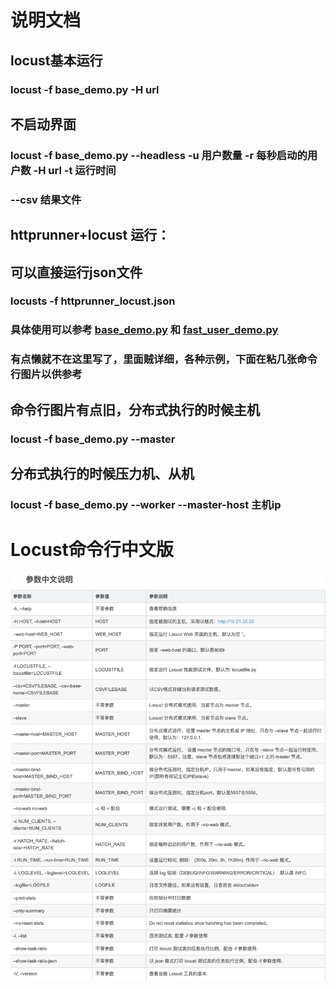 # 说明文档
## locust基本运行
### locust -f base_demo.py -H url
## 不启动界面 
### locust -f base_demo.py --headless -u 用户数量 -r 每秒启动的用户数 -H url -t 运行时间
###  --csv 结果文件
## httprunner+locust 运行：
## 可以直接运行json文件
### locusts -f httprunner_locust.json
### 具体使用可以参考 [base_demo.py](./base_demo.py) 和 [fast_user_demo.py](./fast_user_demo.py)
### 有点懒就不在这里写了，里面贼详细，各种示例，下面在粘几张命令行图片以供参考
## 命令行图片有点旧，分布式执行的时候主机
### locust -f base_demo.py --master
## 分布式执行的时候压力机、从机
### locust -f base_demo.py --worker --master-host 主机ip
# Locust命令行中文版
![image](../Test_Results/Lark20210605-165108.png)
